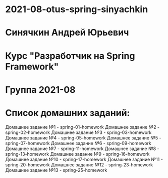 # 2021-08-otus-spring-sinyachkin
# Синячкин Андрей Юрьевич
# Курс "Разработчик на Spring Framework"
# Группа 2021-08
# Список домашних заданий:
Домашнее задание №1  - spring-01-homework
Домашнее задание №2  - spring-02-homework
Домашнее задание №3  - spring-03-homework
Домашнее задание №4  - spring-05-homework
Домашнее задание №5  - spring-07-homework
Домашнее задание №6  - spring-09-homework
Домашнее задание №7  - spring-11-homework
Домашнее задание №8  - spring-13-homework
Домашнее задание №9  - spring-16-homework
Домашнее задание №10 - spring-17-homework
Домашнее задание №11 - spring-20-homework
Домашнее задание №12 - spring-23-homework
Домашнее задание №13 - spring-25-homework

